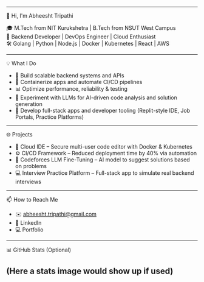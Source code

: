 ---------------------------
👋 Hi, I'm Abheesht Tripathi

🎓 M.Tech from NIT Kurukshetra | B.Tech from NSUT West Campus  
💼 Backend Developer | DevOps Engineer | Cloud Enthusiast  
🛠️ Golang | Python | Node.js | Docker | Kubernetes | React | AWS

---

💡 What I Do

- 🔧 Build scalable backend systems and APIs  
- 🐳 Containerize apps and automate CI/CD pipelines  
- 📊 Optimize performance, reliability & testing  
- 🤖 Experiment with LLMs for AI-driven code analysis and solution generation  
- 🧪 Develop full-stack apps and developer tooling (Replit-style IDE, Job Portals, Practice Platforms)

---

🌐 Projects

- 🔐 Cloud IDE – Secure multi-user code editor with Docker & Kubernetes  
- ⚙️ CI/CD Framework – Reduced deployment time by 40% via automation  
- 🧠 Codeforces LLM Fine-Tuning – AI model to suggest solutions based on problems  
- 💻 Interview Practice Platform – Full-stack app to simulate real backend interviews

---

📫 How to Reach Me

- ✉️ abheesht.tripathi@gmail.com  
- 💼 LinkedIn  
- 💻 Portfolio

---

📊 GitHub Stats (Optional)

(Here a stats image would show up if used)
---------------------------
